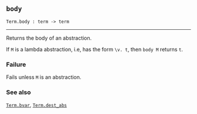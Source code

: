 ## `body`

``` hol4
Term.body : term -> term
```

------------------------------------------------------------------------

Returns the body of an abstraction.

If `M` is a lambda abstraction, i.e, has the form `\v. t`, then `body M`
returns `t`.

### Failure

Fails unless `M` is an abstraction.

### See also

[`Term.bvar`](#Term.bvar), [`Term.dest_abs`](#Term.dest_abs)
